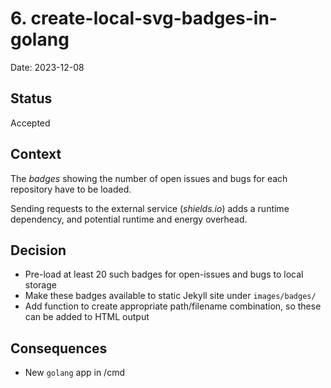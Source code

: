 # 6. create-local-svg-badges-in-golang

Date: 2023-12-08

## Status

Accepted

## Context

The _badges_ showing the number of open issues and bugs for each repository have to be loaded.

Sending requests to the external service (_shields.io_) adds a runtime dependency, and potential runtime and energy overhead.

## Decision

* Pre-load at least 20 such badges for open-issues and bugs to local storage
* Make these badges available to static Jekyll site under `images/badges/`
* Add function to create appropriate path/filename combination, so these can be added to HTML output

## Consequences

* New `golang` app in /cmd